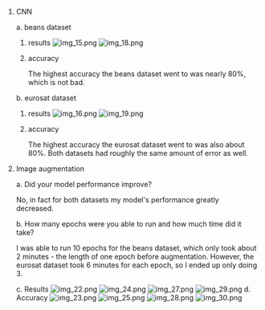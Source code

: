 1. CNN
   
    a. beans dataset
   
   1. results
      ![img_15.png](img_15.png)
      ![img_18.png](img_18.png)
   2. accuracy
      
      The highest accuracy the beans dataset went to was nearly 80%, which is not bad.
   
   b. eurosat dataset
   
   1. results
      ![img_16.png](img_16.png)
      ![img_19.png](img_19.png)
   2. accuracy
      
      The highest accuracy the eurosat dataset went to was also about 80%. Both datasets had
      roughly the same amount of error as well.
 
     
2. Image augmentation
   
    a. Did your model performance improve?
   
      No, in fact for both datasets my model's performance greatly decreased.
   
    b. How many epochs were you able to run and how much time did it take?
   
      I was able to run 10 epochs for the beans dataset, which only took about 2 minutes - the length of one epoch before augmentation.
      However, the eurosat dataset took 6 minutes for each epoch, so I ended up only doing 3.
   
    c. Results
      ![img_22.png](img_22.png)
      ![img_24.png](img_24.png)
      ![img_27.png](img_27.png)
      ![img_29.png](img_29.png)
    d. Accuracy
      ![img_23.png](img_23.png)
      ![img_25.png](img_25.png)
      ![img_28.png](img_28.png)
      ![img_30.png](img_30.png)
